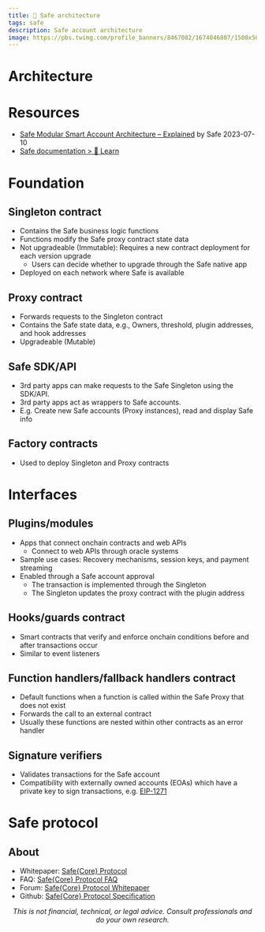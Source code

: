 ```yaml
---
title: 🔰 Safe architecture
tags: safe
description: Safe account architecture
image: https://pbs.twimg.com/profile_banners/8467082/1674046807/1500x500
---
```


# Architecture

# Resources

- [Safe Modular Smart Account Architecture – Explained](https://safe.mirror.xyz/t76RZPgEKdRmWNIbEzi75onWPeZrBrwbLRejuj-iPpQ) by Safe 2023-07-10
- [Safe documentation > 🔰 Learn](https://docs.safe.global/learn)

# Foundation

## Singleton contract

- Contains the Safe business logic functions
- Functions modify the Safe proxy contract state data
- Not upgradeable (Immutable): Requires a new contract deployment for each version upgrade
    - Users can decide whether to upgrade through the Safe native app
- Deployed on each network where Safe is available

## Proxy contract

- Forwards requests to the Singleton contract
- Contains the Safe state data, e.g., Owners, threshold, plugin addresses, and hook addresses
- Upgradeable (Mutable)

## Safe SDK/API

- 3rd party apps can make requests to the Safe Singleton using the SDK/API.
- 3rd party apps act as wrappers to Safe accounts.
- E.g. Create new Safe accounts (Proxy instances), read and display Safe info

## Factory contracts

- Used to deploy Singleton and Proxy contracts

# Interfaces

## Plugins/modules

- Apps that connect onchain contracts and web APIs
    - Connect to web APIs through oracle systems
- Sample use cases: Recovery mechanisms, session keys, and payment streaming
- Enabled through a Safe account approval
    - The transaction is implemented through the Singleton
    - The Singleton updates the proxy contract with the plugin address

## Hooks/guards contract

- Smart contracts that verify and enforce onchain conditions before and after transactions occur
- Similar to event listeners

## Function handlers/fallback handlers contract

- Default functions when a function is called within the Safe Proxy that does not exist
- Forwards the call to an external contract
- Usually these functions are nested within other contracts as an error handler

## Signature verifiers

- Validates transactions for the Safe account
- Compatibility with externally owned accounts (EOAs) which have a private key to sign transactions, e.g. [EIP-1271](https://eips.ethereum.org/EIPS/eip-1271)

# Safe protocol

## About

- Whitepaper: [Safe{Core} Protocol
](https://docs.google.com/document/d/1y6jRyU6ty0VS0HbiiJrYXRJy5QFPZyH5Ymn2BftgtsU/edit#heading=h.1xlete5fb6vd)
- FAQ: [Safe{Core} Protocol FAQ](https://safe-global.notion.site/Safe-Core-Protocol-FAQ-19cfbf4aee934bb0b439ec602d7bd43f)
- Forum: [Safe{Core} Protocol Whitepaper](https://forum.safe.global/t/safe-core-protocol-whitepaper/3949)
- Github: [Safe{Core} Protocol Specification](https://github.com/safe-global/safe-core-protocol-specs)

<p style="text-align: center; font-style: italic">This is not financial, technical, or legal advice. Consult professionals and do your own research.</p>

<style>
    .markdown-body h1 {
        font-weight: 700;
        font-size: 3.4rem;
    }
    .markdown-body {
        font-size: 1.8rem;
    }
    .markdown-body a:link {
        color: #3C8974
    }
    .markdown-body a:hover {
        color: #225347 
    }
    .markdown-body a:active {
        color: #225347
    }
</style>